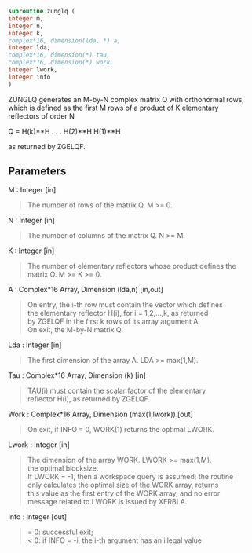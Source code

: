 ```fortran  
subroutine zunglq (  
integer m,  
integer n,  
integer k,  
complex*16, dimension(lda, *) a,  
integer lda,  
complex*16, dimension(*) tau,  
complex*16, dimension(*) work,  
integer lwork,  
integer info  
)  
```  
  
ZUNGLQ generates an M-by-N complex matrix Q with orthonormal rows,  
which is defined as the first M rows of a product of K elementary  
reflectors of order N  
  
Q  =  H(k)**H . . . H(2)**H H(1)**H  
  
as returned by ZGELQF.  
  
## Parameters  
M : Integer [in]  
> The number of rows of the matrix Q. M >= 0.  
  
N : Integer [in]  
> The number of columns of the matrix Q. N >= M.  
  
K : Integer [in]  
> The number of elementary reflectors whose product defines the  
> matrix Q. M >= K >= 0.  
  
A : Complex*16 Array, Dimension (lda,n) [in,out]  
> On entry, the i-th row must contain the vector which defines  
> the elementary reflector H(i), for i = 1,2,...,k, as returned  
> by ZGELQF in the first k rows of its array argument A.  
> On exit, the M-by-N matrix Q.  
  
Lda : Integer [in]  
> The first dimension of the array A. LDA >= max(1,M).  
  
Tau : Complex*16 Array, Dimension (k) [in]  
> TAU(i) must contain the scalar factor of the elementary  
> reflector H(i), as returned by ZGELQF.  
  
Work : Complex*16 Array, Dimension (max(1,lwork)) [out]  
> On exit, if INFO = 0, WORK(1) returns the optimal LWORK.  
  
Lwork : Integer [in]  
> The dimension of the array WORK. LWORK >= max(1,M).  
> the optimal blocksize.  
> If LWORK = -1, then a workspace query is assumed; the routine  
> only calculates the optimal size of the WORK array, returns  
> this value as the first entry of the WORK array, and no error  
> message related to LWORK is issued by XERBLA.  
  
Info : Integer [out]  
> = 0:  successful exit;  
> < 0:  if INFO = -i, the i-th argument has an illegal value  
  

